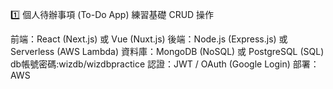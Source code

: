 1️⃣ 個人待辦事項 (To-Do App)
練習基礎 CRUD 操作

前端：React (Next.js) 或 Vue (Nuxt.js)
後端：Node.js (Express.js) 或 Serverless (AWS Lambda)
資料庫：MongoDB (NoSQL) 或 PostgreSQL (SQL)
db帳號密碼:wizdb/wizdbpractice
認證：JWT / OAuth (Google Login)
部署：AWS

